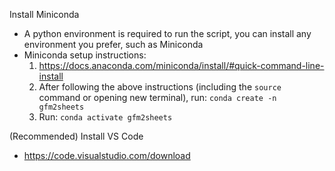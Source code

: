 Install Miniconda

- A python environment is required to run the script, you can install any environment you prefer, such as Miniconda
- Miniconda setup instructions:
  1. https://docs.anaconda.com/miniconda/install/#quick-command-line-install
  2. After following the above instructions (including the `source` command or opening new terminal), run:
     `conda create -n gfm2sheets`
  3. Run: `conda activate gfm2sheets`

(Recommended) Install VS Code

- https://code.visualstudio.com/download
